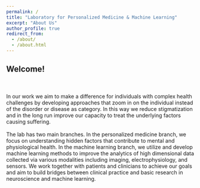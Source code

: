 ```yaml
---
permalink: /
title: "Laboratory for Personalized Medicine & Machine Learning"
excerpt: "About Us"
author_profile: true
redirect_from: 
  - /about/
  - /about.html
---
```


## Welcome!
<br>
<br>
In our work we aim to make a difference for individuals with complex health challenges by developing approaches that zoom in on the individual instead of the disorder or disease as category. In this way we reduce stigmatization and in the long run improve our capacity to treat the underlying factors causing suffering. 
<br>
<br>
The lab has two main branches. In the personalized medicine branch, we focus on understanding hidden factors that contribute to mental and physiological health. In the machine learning branch, we utilize and develop machine learning methods to improve the analytics of high dimensional data collected via various modalities including imaging, electrophysiology, and sensors. We work together with patients and clinicians to achieve our goals and aim to build bridges between clinical practice and basic research in neuroscience and machine learning.
